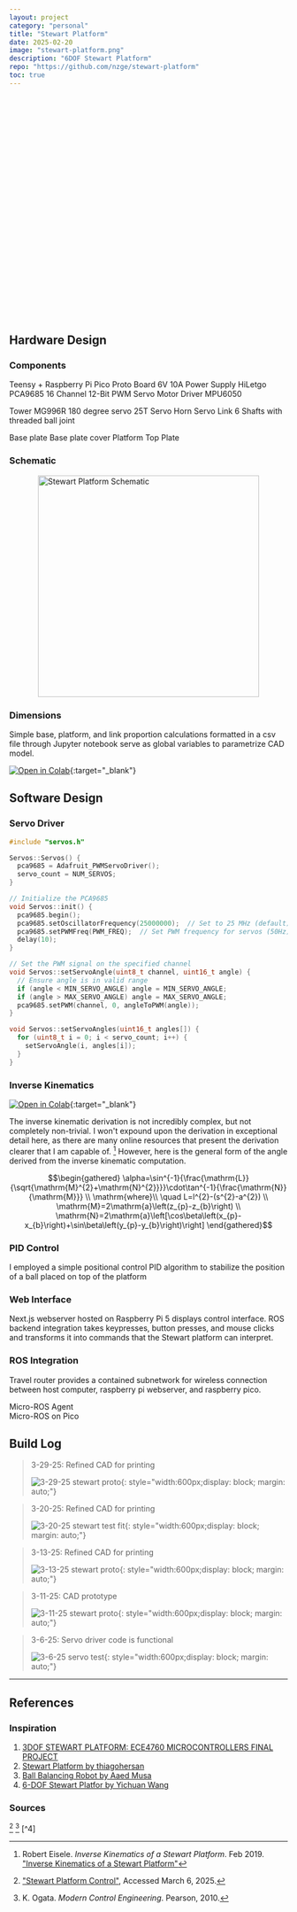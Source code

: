 ```yaml
---
layout: project
category: "personal"
title: "Stewart Platform"
date: 2025-02-20
image: "stewart-platform.png"
description: "6DOF Stewart Platform"
repo: "https://github.com/nzge/stewart-platform"
toc: true
---
```


<model-viewer
  alt="Neil Armstrong's Spacesuit from the Smithsonian Digitization Programs Office and National Air and Space Museum"
  src="https://nzge.github.io/assets/media/stewart-platform_media/stewart-assy.gltf"
  shadow-intensity="0.5"
  camera-controls
  touch-action="pan-y"
  camera-orbit="90deg 70deg 5m"
  field-of-view="180deg"
  style="width: 800px; height: 400px; display: block; margin: 0 auto 0.5em auto;" >
</model-viewer>

## Hardware Design

### Components

Teensy + Raspberry Pi Pico
Proto Board
6V 10A Power Supply
HiLetgo PCA9685 16 Channel 12-Bit PWM Servo Motor Driver
MPU6050

Tower MG996R 180 degree servo
25T Servo Horn
Servo Link
6 Shafts with threaded ball joint

Base plate
Base plate cover
Platform
Top Plate


### Schematic
<img src="https://raw.githubusercontent.com/nzge/stewart-platform/main/stewart-wiring/stewart-schematic_bb.svg?sanitize=true" alt="Stewart Platform Schematic" style="width:400px; height:400px;display: block; margin: auto;">

### Dimensions
Simple base, platform, and link proportion calculations formatted in a csv file through Jupyter notebook serve as global variables to parametrize CAD model.

[![Open in Colab](https://colab.research.google.com/assets/colab-badge.svg)](https://colab.research.google.com/github/nzge/Stewart-Platform/blob/main/stewart-measure/stewart-sizing-calcs.ipynb){:target="_blank"}


## Software Design


### Servo Driver
```cpp
#include "servos.h"

Servos::Servos() {
  pca9685 = Adafruit_PWMServoDriver();
  servo_count = NUM_SERVOS;
}

// Initialize the PCA9685
void Servos::init() {
  pca9685.begin();
  pca9685.setOscillatorFrequency(25000000);  // Set to 25 MHz (default)
  pca9685.setPWMFreq(PWM_FREQ);  // Set PWM frequency for servos (50Hz)
  delay(10);
}

// Set the PWM signal on the specified channel
void Servos::setServoAngle(uint8_t channel, uint16_t angle) {
  // Ensure angle is in valid range
  if (angle < MIN_SERVO_ANGLE) angle = MIN_SERVO_ANGLE;
  if (angle > MAX_SERVO_ANGLE) angle = MAX_SERVO_ANGLE;
  pca9685.setPWM(channel, 0, angleToPWM(angle));
}

void Servos::setServoAngles(uint16_t angles[]) {
  for (uint8_t i = 0; i < servo_count; i++) {
    setServoAngle(i, angles[i]);
  }
}
```

### Inverse Kinematics
[![Open in Colab](https://colab.research.google.com/assets/colab-badge.svg)](https://colab.research.google.com/github/nzge/Stewart-Platform/blob/main/stewart_inverse-kinematics.ipynb){:target="_blank"}

The inverse kinematic derivation is not incredibly complex, but not completely non-trivial. I won't expound upon the derivation in exceptional detail here, as there are many online resources that present the derivation clearer that I am capable of. [^2] However, here is the general form of the angle derived from the inverse kinematic computation.

$$\begin{gathered}
\alpha=\sin^{-1}{\frac{\mathrm{L}}{\sqrt{\mathrm{M}^{2}+\mathrm{N}^{2}}}}\cdot\tan^{-1}{\frac{\mathrm{N}}{\mathrm{M}}} \\
\mathrm{where}\\
\quad L=l^{2}-(s^{2}-a^{2}) \\
\mathrm{M}=2\mathrm{a}\left(z_{p}-z_{b}\right) \\
\mathrm{N}=2\mathrm{a}\left[\cos\beta\left(x_{p}-x_{b}\right)+\sin\beta\left(y_{p}-y_{b}\right)\right]
\end{gathered}$$

### PID Control
I employed a simple positional control PID algorithm to stabilize the position of a ball placed on top of the platform

### Web Interface
Next.js webserver hosted on Raspberry Pi 5 displays control interface. ROS backend integration takes keypresses, button presses, and mouse clicks and transforms it into commands that the Stewart platform can interpret. 

### ROS Integration
Travel router provides a contained subnetwork for wireless connection between host computer, raspberry pi webserver, and raspberry pico. 

Micro-ROS Agent  
Micro-ROS on Pico

## Build Log
> 3-29-25: Refined CAD for printing
>
> ![3-29-25 stewart proto](/assets/media/stewart-platform_media/IMG_0815.JPG){: 
style="width:600px;display: block; margin: auto;"}

> 3-20-25: Refined CAD for printing
>
> ![3-20-25 stewart test fit](/assets/media/stewart-platform_media/IMG_0745.jpg){: 
style="width:600px;display: block; margin: auto;"}

> 3-13-25: Refined CAD for printing
>
> ![3-13-25 stewart proto](/assets/media/stewart-platform_media/stewart-proto_3-13-25.png){: 
style="width:600px;display: block; margin: auto;"}

> 3-11-25: CAD prototype
>
> ![3-11-25 stewart proto](/assets/media/stewart-platform_media/stewart-proto.png){: 
style="width:600px;display: block; margin: auto;"}

> 3-6-25: Servo driver code is functional
>
> ![3-6-25 servo test](/assets/media/stewart-platform_media/servo-test.JPG){: 
style="width:600px;display: block; margin: auto;"}

---

## References

### Inspiration
1. [3DOF STEWART PLATFORM: ECE4760 MICROCONTROLLERS FINAL PROJECT](https://people.ece.cornell.edu/land/courses/ece4760/FinalProjects/f2017/psl58_aw698_eb645/psl58_aw698_eb645/)
2. [Stewart Platform by thiagohersan](https://www.instructables.com/Stewart-Platform/)
3. [Ball Balancing Robot by Aaed Musa](https://www.youtube.com/watch?v=kAaYaZcpbLo&list=PLTqchMECawAp3Q6hHfBDlCq_db-DOYmcD&index=28)
4. [6-DOF Stewart Platfor by Yichuan Wang](https://yichuan33.blogspot.com/2017/11/6-dof-stewart-platform.html)

### Sources
[^1]: ["Stewart Platform Control"](https://content.instructables.com/FFI/8ZXW/I55MMY14/FFI8ZXWI55MMY14.pdf), Accessed March 6, 2025.  
[^2]: Robert Eisele. *Inverse Kinematics of a Stewart Platform*. Feb 2019. ["Inverse Kinematics of a Stewart Platform"](https://raw.org/paper/inverse-kinematics-of-a-stewart-platform/)
[^3]: K. Ogata. *Modern Control Engineering*. Pearson, 2010.     

<!-- Hidden references trigger the footnote rendering -->
<span id="hidden-references"> [^1] [^3] [^4]</span>


